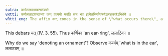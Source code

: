 ```yaml
---
sutra: कर्णललाटात्कनलंकारे
vRtti: कर्णललाटशब्दाभ्यां कन् प्रत्ययो भवति तत्र भव इत्येतस्मिन्विषयेऽलङ्कारेऽभिधेये ॥
vRtti_eng: The affix कन् comes in the sense of \"what occurs there\", after \"_karna_\" and \"_lalat_\", the word denoting an ornament.
---
```

This debars यत् (IV. 3. 55). Thus कर्णिका 'an ear-ring', ललाटिका ॥

Why do we say 'denoting an ornament'? Observe कर्ण्यम्  'what is in the ear', ललाट्यम् ॥
